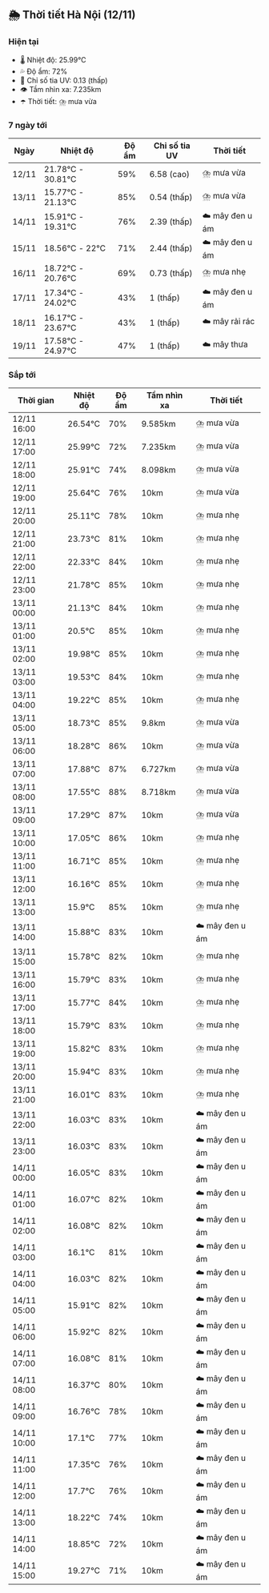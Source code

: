 ## 🌦️ Thời tiết Hà Nội (12/11)

### Hiện tại

- 🌡️ Nhiệt độ: 25.99℃
- 💦 Độ ẩm: 72%
- 🌟 Chỉ số tia UV: 0.13 (thấp)
- 👁️ Tầm nhìn xa: 7.235km
- ☂️ Thời tiết: ⛈️ mưa vừa

### 7 ngày tới

| Ngày | Nhiệt độ | Độ ẩm | Chỉ số tia UV | Thời tiết |
| --- | --- | --- | --- | --- |
| 12/11 | 21.78℃ - 30.81℃ | 59% | 6.58 (cao) | ⛈️ mưa vừa |
| 13/11 | 15.77℃ - 21.13℃ | 85% | 0.54 (thấp) | ⛈️ mưa vừa |
| 14/11 | 15.91℃ - 19.31℃ | 76% | 2.39 (thấp) | ☁️ mây đen u ám |
| 15/11 | 18.56℃ - 22℃ | 71% | 2.44 (thấp) | ☁️ mây đen u ám |
| 16/11 | 18.72℃ - 20.76℃ | 69% | 0.73 (thấp) | ⛈️ mưa nhẹ |
| 17/11 | 17.34℃ - 24.02℃ | 43% | 1 (thấp) | ☁️ mây đen u ám |
| 18/11 | 16.17℃ - 23.67℃ | 43% | 1 (thấp) | ☁️ mây rải rác |
| 19/11 | 17.58℃ - 24.97℃ | 47% | 1 (thấp) | ☁️ mây thưa |

### Sắp tới

| Thời gian | Nhiệt độ | Độ ẩm | Tầm nhìn xa | Thời tiết |
| --- | --- | --- | --- | --- |
| 12/11 16:00 | 26.54℃ | 70% | 9.585km | ⛈️ mưa vừa |
| 12/11 17:00 | 25.99℃ | 72% | 7.235km | ⛈️ mưa vừa |
| 12/11 18:00 | 25.91℃ | 74% | 8.098km | ⛈️ mưa vừa |
| 12/11 19:00 | 25.64℃ | 76% | 10km | ⛈️ mưa vừa |
| 12/11 20:00 | 25.11℃ | 78% | 10km | ⛈️ mưa nhẹ |
| 12/11 21:00 | 23.73℃ | 81% | 10km | ⛈️ mưa nhẹ |
| 12/11 22:00 | 22.33℃ | 84% | 10km | ⛈️ mưa nhẹ |
| 12/11 23:00 | 21.78℃ | 85% | 10km | ⛈️ mưa nhẹ |
| 13/11 00:00 | 21.13℃ | 84% | 10km | ⛈️ mưa nhẹ |
| 13/11 01:00 | 20.5℃ | 85% | 10km | ⛈️ mưa nhẹ |
| 13/11 02:00 | 19.98℃ | 85% | 10km | ⛈️ mưa nhẹ |
| 13/11 03:00 | 19.53℃ | 84% | 10km | ⛈️ mưa nhẹ |
| 13/11 04:00 | 19.22℃ | 85% | 10km | ⛈️ mưa nhẹ |
| 13/11 05:00 | 18.73℃ | 85% | 9.8km | ⛈️ mưa vừa |
| 13/11 06:00 | 18.28℃ | 86% | 10km | ⛈️ mưa vừa |
| 13/11 07:00 | 17.88℃ | 87% | 6.727km | ⛈️ mưa vừa |
| 13/11 08:00 | 17.55℃ | 88% | 8.718km | ⛈️ mưa vừa |
| 13/11 09:00 | 17.29℃ | 87% | 10km | ⛈️ mưa vừa |
| 13/11 10:00 | 17.05℃ | 86% | 10km | ⛈️ mưa nhẹ |
| 13/11 11:00 | 16.71℃ | 85% | 10km | ⛈️ mưa nhẹ |
| 13/11 12:00 | 16.16℃ | 85% | 10km | ⛈️ mưa nhẹ |
| 13/11 13:00 | 15.9℃ | 85% | 10km | ⛈️ mưa nhẹ |
| 13/11 14:00 | 15.88℃ | 83% | 10km | ☁️ mây đen u ám |
| 13/11 15:00 | 15.78℃ | 82% | 10km | ⛈️ mưa nhẹ |
| 13/11 16:00 | 15.79℃ | 83% | 10km | ⛈️ mưa nhẹ |
| 13/11 17:00 | 15.77℃ | 84% | 10km | ⛈️ mưa nhẹ |
| 13/11 18:00 | 15.79℃ | 83% | 10km | ⛈️ mưa nhẹ |
| 13/11 19:00 | 15.82℃ | 83% | 10km | ⛈️ mưa nhẹ |
| 13/11 20:00 | 15.94℃ | 83% | 10km | ⛈️ mưa nhẹ |
| 13/11 21:00 | 16.01℃ | 83% | 10km | ⛈️ mưa nhẹ |
| 13/11 22:00 | 16.03℃ | 83% | 10km | ☁️ mây đen u ám |
| 13/11 23:00 | 16.03℃ | 83% | 10km | ☁️ mây đen u ám |
| 14/11 00:00 | 16.05℃ | 83% | 10km | ☁️ mây đen u ám |
| 14/11 01:00 | 16.07℃ | 82% | 10km | ☁️ mây đen u ám |
| 14/11 02:00 | 16.08℃ | 82% | 10km | ☁️ mây đen u ám |
| 14/11 03:00 | 16.1℃ | 81% | 10km | ☁️ mây đen u ám |
| 14/11 04:00 | 16.03℃ | 82% | 10km | ☁️ mây đen u ám |
| 14/11 05:00 | 15.91℃ | 82% | 10km | ☁️ mây đen u ám |
| 14/11 06:00 | 15.92℃ | 82% | 10km | ☁️ mây đen u ám |
| 14/11 07:00 | 16.08℃ | 81% | 10km | ☁️ mây đen u ám |
| 14/11 08:00 | 16.37℃ | 80% | 10km | ☁️ mây đen u ám |
| 14/11 09:00 | 16.76℃ | 78% | 10km | ☁️ mây đen u ám |
| 14/11 10:00 | 17.1℃ | 77% | 10km | ☁️ mây đen u ám |
| 14/11 11:00 | 17.35℃ | 76% | 10km | ☁️ mây đen u ám |
| 14/11 12:00 | 17.7℃ | 76% | 10km | ☁️ mây đen u ám |
| 14/11 13:00 | 18.22℃ | 74% | 10km | ☁️ mây đen u ám |
| 14/11 14:00 | 18.85℃ | 72% | 10km | ☁️ mây đen u ám |
| 14/11 15:00 | 19.27℃ | 71% | 10km | ☁️ mây đen u ám |
